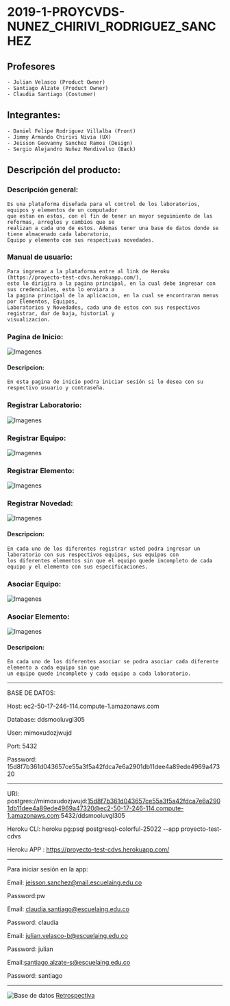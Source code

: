 # 2019-1-PROYCVDS-NUNEZ_CHIRIVI_RODRIGUEZ_SANCHEZ

## Profesores 
	- Julian Velasco (Product Owner)
	- Santiago Alzate (Product Owner)
	- Claudia Santiago (Costumer)
	
## Integrantes:
	- Daniel Felipe Rodriguez Villalba (Front)
	- Jimmy Armando Chirivi Nivia (UX)
	- Jeisson Geovanny Sanchez Ramos (Design)
	- Sergio Alejandro Nuñez Mendivelso (Back)

## Descripción del producto:

### Descripción general:
	
	Es una plataforma diseñada para el control de los laboratorios, equipos y elementos de un computador 
	que estan en estos, con el fin de tener un mayor seguimiento de las reformas, arreglos y cambios que se 
	realizan a cada uno de estos. Ademas tener una base de datos donde se tiene almacenado cada laboratorio, 
	Equipo y elemento con sus respectivas novedades.
		
### Manual de usuario:
	 
	Para ingresar a la plataforma entre al link de Heroku (https://proyecto-test-cdvs.herokuapp.com/), 
	esto lo dirigira a la pagina principal, en la cual debe ingresar con sus credenciales, esto lo enviara a 
	la pagina principal de la aplicacion, en la cual se encontraran menus por Elementos, Equipos, 
	Laboratorios y Novedades, cada uno de estos con sus respectivos registrar, dar de baja, historial y 
	visualizacion.
	
### Pagina de Inicio:
![Imagenes](https://github.com/checho1998/2019-1-PROYCVDS-NU-EZ_CHIRIVI_RODRIGUEZ/blob/master/Imagenes/Inicio.PNG)
#### Descripcion:
	En esta pagina de inicio podra iniciar sesión si lo desea con su respectivo usuario y contraseña.
		
### Registrar Laboratorio:
![Imagenes](https://github.com/checho1998/2019-1-PROYCVDS-NU-EZ_CHIRIVI_RODRIGUEZ/blob/master/Imagenes/RegistrarElemento.PNG)
### Registrar Equipo:
![Imagenes](https://github.com/checho1998/2019-1-PROYCVDS-NU-EZ_CHIRIVI_RODRIGUEZ/blob/master/Imagenes/RegistrarEquipo.PNG)
### Registrar Elemento:
![Imagenes](https://github.com/checho1998/2019-1-PROYCVDS-NU-EZ_CHIRIVI_RODRIGUEZ/blob/master/Imagenes/RegistrarNovedad.PNG)
### Registrar Novedad: 
![Imagenes](https://github.com/checho1998/2019-1-PROYCVDS-NU-EZ_CHIRIVI_RODRIGUEZ/blob/master/Imagenes/RegistrarLaboratorio.PNG)	
#### Descripcion:
	En cada uno de los diferentes registrar usted podra ingresar un laboratorio con sus respectivos equipos, sus equipos con 
	los diferentes elementos sin que el equipo quede incompleto de cada equipo y el elemento con sus especificaciones.
	
### Asociar Equipo:
	
![Imagenes](https://github.com/checho1998/2019-1-PROYCVDS-NU-EZ_CHIRIVI_RODRIGUEZ/blob/master/Imagenes/AsociarElem.PNG)
### Asociar Elemento:

![Imagenes](https://github.com/checho1998/2019-1-PROYCVDS-NU-EZ_CHIRIVI_RODRIGUEZ/blob/master/Imagenes/AsociarEqui.PNG)
#### Descripcion:
	En cada uno de los diferentes asociar se podra asociar cada diferente elemento a cada equipo sin que 
	un equipo quede incompleto y cada equipo a cada laboratorio.
	
	
	 

-----------------------------------------------------------------------------------


BASE DE DATOS: 

Host:  ec2-50-17-246-114.compute-1.amazonaws.com

Database:  ddsmooluvgl305

User:  mimoxudozjwujd

Port:  5432

Password:  15d8f7b361d043657ce55a3f5a42fdca7e6a2901db11dee4a89ede4969a47320



-----------------------------------------------------------------------------------


URI:  postgres://mimoxudozjwujd:15d8f7b361d043657ce55a3f5a42fdca7e6a2901db11dee4a89ede4969a47320@ec2-50-17-246-114.compute-1.amazonaws.com:5432/ddsmooluvgl305


Heroku CLI:  heroku pg:psql postgresql-colorful-25022 --app proyecto-test-cdvs


Heroku APP : https://proyecto-test-cdvs.herokuapp.com/


-----------------------------------------------------------------------------------


Para iniciar sesión en la app:

Email: jeisson.sanchez@mail.escuelaing.edu.co

Password:pw

Email: claudia.santiago@escuelaing.edu.co

Password: claudia

Email: julian.velasco-b@escuelaing.edu.co

Password: julian

Email:santiago.alzate-s@escuelaing.edu.co

Password: santiago

-----------------------------------------------------------------------------------


![Base de datos](https://github.com/checho1998/2019-1-PROYCVDS-NU-EZ_CHIRIVI_RODRIGUEZ/blob/master/Base%20de%20datos/BD.PNG)
[Retrospectiva](https://github.com/checho1998/2019-1-PROYCVDS-NU-EZ_CHIRIVI_RODRIGUEZ/blob/master/Retrospectiva/Retrospectiva.md)
